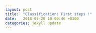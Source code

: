 ```yaml
---
layout: post
title:  "Classification: First steps !"
date:   2018-07-20 10:00:46 +0100
categories: jekyll update
---
```

